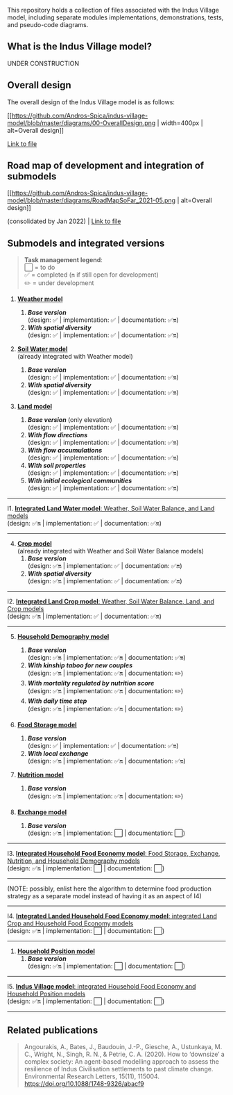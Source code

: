 This repository holds a collection of files associated with the Indus Village model, including separate modules implementations, demonstrations, tests, and pseudo-code diagrams.

## What is the Indus Village model?

UNDER CONSTRUCTION

## Overall design

The overall design of the Indus Village model is as follows:

[[https://github.com/Andros-Spica/indus-village-model/blob/master/diagrams/00-OverallDesign.png | width=400px | alt=Overall design]]

[Link to file](https://https://github.com/Andros-Spica/indus-village-model/blob/master/diagrams/00-OverallDesign.png)

## Road map of development and integration of submodels

[[https://github.com/Andros-Spica/indus-village-model/blob/master/diagrams/RoadMapSoFar_2021-05.png | alt=Overall design]]

(consolidated by Jan 2022) | [Link to file](https://https://github.com/Andros-Spica/indus-village-model/blob/master/diagrams/RoadMapSoFar_2021-05.png)

## Submodels and integrated versions

> **Task management legend**:  
> ⬜️ = to do  
> ✅ = completed (🔛 if still open for development)  
> ✏️ = under development  

1. [**Weather model**](https://github.com/Andros-Spica/indus-village-model/wiki/1.-Weather-model)
    1. _**Base version**_  
        (design: ✅ | implementation: ✅ | documentation: ✅🔛)  
    2. _**With spatial diversity**_  
        (design: ✅ | implementation: ✅ | documentation: ✅🔛)  

2. [**Soil Water model**](https://github.com/Andros-Spica/indus-village-model/wiki/2.-Soil-Water-model)   
(already integrated with Weather model)  
    1. _**Base version**_  
        (design: ✅ | implementation: ✅ | documentation: ✅🔛)  
    2. _**With spatial diversity**_  
        (design: ✅ | implementation: ✅ | documentation: ✅🔛)  

3. [**Land model**](https://github.com/Andros-Spica/indus-village-model/wiki/3.-Land-model)  
    1. _**Base version**_ (only elevation)  
        (design: ✅ | implementation: ✅ | documentation: ✅🔛)  
    2. _**With flow directions**_  
        (design: ✅ | implementation: ✅ | documentation: ✅🔛)  
    3. _**With flow accumulations**_  
        (design: ✅ | implementation: ✅ | documentation: ✅🔛)  
    4. _**With soil properties**_  
        (design: ✅ | implementation: ✅ | documentation: ✅🔛)  
    5. _**With initial ecological communities**_  
        (design: ✅ | implementation: ✅ | documentation: ✅🔛)   

---

I1. [**Integrated Land Water model**: Weather, Soil Water Balance, and Land models](https://github.com/Andros-Spica/indus-village-model/wiki/I1.-Integrated-Land-Water-model)  
        (design: ✅🔛 | implementation: ✅ | documentation: ✅🔛)  

---

4. [**Crop model**](https://github.com/Andros-Spica/indus-village-model/wiki/4.-Crop-model)   
(already integrated with Weather and Soil Water Balance models)  
    1. _**Base version**_  
        (design: ✅🔛 | implementation: ✅ | documentation: ✅🔛)  
    2. _**With spatial diversity**_  
        (design: ✅🔛 | implementation: ✅ | documentation: ✅🔛)  

---

I2. [**Integrated Land Crop model**: Weather, Soil Water Balance, Land, and Crop models](https://github.com/Andros-Spica/indus-village-model/wiki/I1.-Integrated-Land-Crop-model)  
        (design: ✅🔛 | implementation: ✅ | documentation: ✅🔛)

---

5. [**Household Demography model**](https://github.com/Andros-Spica/indus-village-model/wiki/5.-Household-Demography-model)
    1. _**Base version**_  
        (design: ✅🔛 | implementation: ✅🔛 | documentation: ✅🔛)  
    2. _**With kinship taboo for new couples**_  
        (design: ✅🔛 | implementation: ✅🔛 | documentation: ✏️)  
    3. _**With mortality regulated by nutrition score**_  
        (design: ✅🔛 | implementation: ✅🔛 | documentation: ✏️)
    4. _**With daily time step**_  
        (design: ✅🔛 | implementation: ✅🔛 | documentation: ✏️)    

6. [**Food Storage model**](https://github.com/Andros-Spica/indus-village-model/wiki/6.-Food-Storage-model)
    1. _**Base version**_  
        (design: ✅ | implementation: ✅ | documentation: ✅🔛)  
    2. _**With local exchange**_  
        (design: ✅🔛 | implementation: ✅🔛 | documentation: ✅🔛)  

7. [**Nutrition model**](https://github.com/Andros-Spica/indus-village-model/wiki/7.-Nutrition-model)
    1. _**Base version**_  
        (design: ✅🔛 | implementation: ✅🔛 | documentation: ✏️) 

8. [**Exchange model**](https://github.com/Andros-Spica/indus-village-model/wiki/9.-Exchange-model)  
    1. _**Base version**_  
        (design: ✅🔛 | implementation: ⬜️ | documentation: ⬜️)  

---

I3. [**Integrated Household Food Economy model**: Food Storage, Exchange, Nutrition, and Household Demography models](https://github.com/Andros-Spica/indus-village-model/wiki/I3.-Integrated-Household-Economy-model)  
        (design: ✅🔛 | implementation: ⬜️ | documentation: ⬜️)  

---

(NOTE: possibly, enlist here the algorithm to determine food production strategy as a separate model instead of having it as an aspect of I4)

---

I4. [**Integrated Landed Household Food Economy model**: integrated Land Crop and Household Food Economy models](https://github.com/Andros-Spica/indus-village-model/wiki/I4.-Integrated-Land-Household-Economy-model)  
        (design: ✅🔛 | implementation: ⬜️ | documentation: ⬜️)  

---

1. [**Household Position model**](https://github.com/Andros-Spica/indus-village-model/wiki/8.-Household-position-model)  
    1. _**Base version**_  
        (design: ✅🔛 | implementation: ⬜️ | documentation: ⬜️)  

---

I5. [**Indus Village model**: integrated Household Food Economy and Household Position models](https://github.com/Andros-Spica/indus-village-model/wiki/I5.-Indus-Village-model)  
        (design: ✅🔛 | implementation: ⬜️ | documentation: ⬜️)  

---

## Related publications

> Angourakis, A., Bates, J., Baudouin, J.-P., Giesche, A., Ustunkaya, M. C., Wright, N., Singh, R. N., & Petrie, C. A. (2020). How to ‘downsize’ a complex society: An agent-based modelling approach to assess the resilience of Indus Civilisation settlements to past climate change. Environmental Research Letters, 15(11), 115004. https://doi.org/10.1088/1748-9326/abacf9
